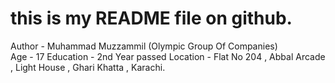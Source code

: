 # this is my README file on github.
Author - Muhammad Muzzammil (Olympic Group Of Companies)
<br>
Age - 17
Education - 2nd Year passed
Location - Flat No 204 , Abbal Arcade , Light House , Ghari Khatta , Karachi.